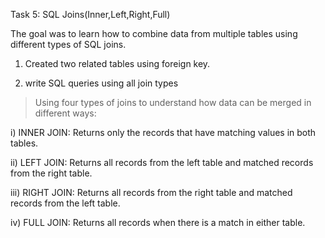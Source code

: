Task 5: SQL Joins(Inner,Left,Right,Full)

The goal was to learn how to combine data from multiple tables using different types of SQL joins.

1. Created two related tables using foreign key.

2. write SQL queries using all join types

> Using four types of joins to understand how data can be merged in different ways:

i) INNER JOIN: Returns only the records that have matching values in both tables.

ii) LEFT JOIN: Returns all records from the left table and matched records from the right table.

iii) RIGHT JOIN: Returns all records from the right table and matched records from the left table.

iv) FULL JOIN: Returns all records when there is a match in either table.
   

